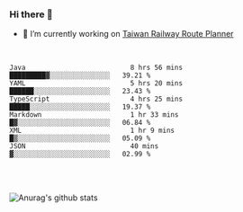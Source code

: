 ### Hi there 👋

- 🔭 I’m currently working on [Taiwan Railway Route Planner](https://github.com/Taiwan-Railway-Route-Planner)

<br/>

<!--START_SECTION:waka-->

```text
Java                          8 hrs 56 mins   █████████▓░░░░░░░░░░░░░░░   39.21 %
YAML                          5 hrs 20 mins   ██████░░░░░░░░░░░░░░░░░░░   23.43 %
TypeScript                    4 hrs 25 mins   █████░░░░░░░░░░░░░░░░░░░░   19.37 %
Markdown                      1 hr 33 mins    █▓░░░░░░░░░░░░░░░░░░░░░░░   06.84 %
XML                           1 hr 9 mins     █▒░░░░░░░░░░░░░░░░░░░░░░░   05.09 %
JSON                          40 mins         ▓░░░░░░░░░░░░░░░░░░░░░░░░   02.99 %
```

<!--END_SECTION:waka-->

<br/>
<br/>

![Anurag's github stats](https://github-readme-stats.vercel.app/api?username=DepickereSven&show_icons=true&theme=tokyonight)



<!--
**DepickereSven/DepickereSven** is a ✨ _special_ ✨ repository because its `README.md` (this file) appears on your GitHub profile.

Here are some ideas to get you started:

- 🔭 I’m currently working on ...
- 🌱 I’m currently learning ...
- 👯 I’m looking to collaborate on ...
- 🤔 I’m looking for help with ...
- 💬 Ask me about ...
- 📫 How to reach me: ...
- 😄 Pronouns: ...
- ⚡ Fun fact: ...
-->
